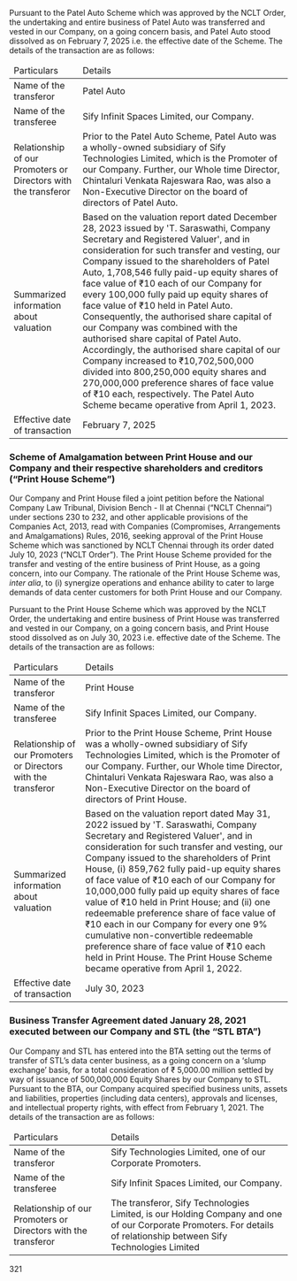 Pursuant to the Patel Auto Scheme which was approved by the NCLT Order, the undertaking and entire business of Patel Auto was transferred and vested in our Company, on a going concern basis, and Patel Auto stood dissolved as on February 7, 2025 i.e. the effective date of the Scheme. The details of the transaction are as follows:

<table><thead><tr><td>Particulars</td><td>Details</td></tr></thead><tbody><tr><td>Name of the transferor</td><td>Patel Auto</td></tr><tr><td>Name of the transferee</td><td>Sify Infinit Spaces Limited, our Company.</td></tr><tr><td>Relationship of our Promoters or Directors with the transferor</td><td>Prior to the Patel Auto Scheme, Patel Auto was a wholly-owned subsidiary of Sify Technologies Limited, which is the Promoter of our Company. Further, our Whole time Director, Chintaluri Venkata Rajeswara Rao, was also a Non-Executive Director on the board of directors of Patel Auto.</td></tr><tr><td>Summarized information about valuation</td><td>Based on the valuation report dated December 28, 2023 issued by 'T. Saraswathi, Company Secretary and Registered Valuer', and in consideration for such transfer and vesting, our Company issued to the shareholders of Patel Auto, 1,708,546 fully paid-up equity shares of face value of ₹10 each of our Company for every 100,000 fully paid up equity shares of face value of ₹10 held in Patel Auto. Consequently, the authorised share capital of our Company was combined with the authorised share capital of Patel Auto. Accordingly, the authorised share capital of our Company increased to ₹10,702,500,000 divided into 800,250,000 equity shares and 270,000,000 preference shares of face value of ₹10 each, respectively. The Patel Auto Scheme became operative from April 1, 2023.</td></tr><tr><td>Effective date of transaction</td><td>February 7, 2025</td></tr></tbody></table>

### Scheme of Amalgamation between Print House and our Company and their respective shareholders and creditors (“Print House Scheme”)

Our Company and Print House filed a joint petition before the National Company Law Tribunal, Division Bench - II at Chennai (“NCLT Chennai”) under sections 230 to 232, and other applicable provisions of the Companies Act, 2013, read with Companies (Compromises, Arrangements and Amalgamations) Rules, 2016, seeking approval of the Print House Scheme which was sanctioned by NCLT Chennai through its order dated July 10, 2023 (“NCLT Order”). The Print House Scheme provided for the transfer and vesting of the entire business of Print House, as a going concern, into our Company. The rationale of the Print House Scheme was, *inter alia*, to (i) synergize operations and enhance ability to cater to large demands of data center customers for both Print House and our Company.

Pursuant to the Print House Scheme which was approved by the NCLT Order, the undertaking and entire business of Print House was transferred and vested in our Company, on a going concern basis, and Print House stood dissolved as on July 30, 2023 i.e. effective date of the Scheme. The details of the transaction are as follows:

<table><thead><tr><td>Particulars</td><td>Details</td></tr></thead><tbody><tr><td>Name of the transferor</td><td>Print House</td></tr><tr><td>Name of the transferee</td><td>Sify Infinit Spaces Limited, our Company.</td></tr><tr><td>Relationship of our Promoters or Directors with the transferor</td><td>Prior to the Print House Scheme, Print House was a wholly-owned subsidiary of Sify Technologies Limited, which is the Promoter of our Company. Further, our Whole time Director, Chintaluri Venkata Rajeswara Rao, was also a Non-Executive Director on the board of directors of Print House.</td></tr><tr><td>Summarized information about valuation</td><td>Based on the valuation report dated May 31, 2022 issued by 'T. Saraswathi, Company Secretary and Registered Valuer', and in consideration for such transfer and vesting, our Company issued to the shareholders of Print House, (i) 859,762 fully paid-up equity shares of face value of ₹10 each of our Company for 10,000,000 fully paid up equity shares of face value of ₹10 held in Print House; and (ii) one redeemable preference share of face value of ₹10 each in our Company for every one 9% cumulative non-convertible redeemable preference share of face value of ₹10 each held in Print House. The Print House Scheme became operative from April 1, 2022.</td></tr><tr><td>Effective date of transaction</td><td>July 30, 2023</td></tr></tbody></table>

### Business Transfer Agreement dated January 28, 2021 executed between our Company and STL (the “STL BTA”)

Our Company and STL has entered into the BTA setting out the terms of transfer of STL’s data center business, as a going concern on a ‘slump exchange’ basis, for a total consideration of ₹ 5,000.00 million settled by way of issuance of 500,000,000 Equity Shares by our Company to STL. Pursuant to the BTA, our Company acquired specified business units, assets and liabilities, properties (including data centers), approvals and licenses, and intellectual property rights, with effect from February 1, 2021. The details of the transaction are as follows:

<table><thead><tr><td>Particulars</td><td>Details</td></tr></thead><tbody><tr><td>Name of the transferor</td><td>Sify Technologies Limited, one of our Corporate Promoters.</td></tr><tr><td>Name of the transferee</td><td>Sify Infinit Spaces Limited, our Company.</td></tr><tr><td>Relationship of our Promoters or Directors with the transferor</td><td>The transferor, Sify Technologies Limited, is our Holding Company and one of our Corporate Promoters. For details of relationship between Sify Technologies Limited</td></tr></tbody></table>

321